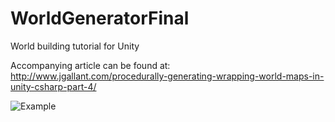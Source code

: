 # WorldGeneratorFinal

World building tutorial for Unity

Accompanying article can be found at:
http://www.jgallant.com/procedurally-generating-wrapping-world-maps-in-unity-csharp-part-4/


![Example](http://www.jgallant.com/wp-content/uploads/2016/01/mappy.png "Example")

